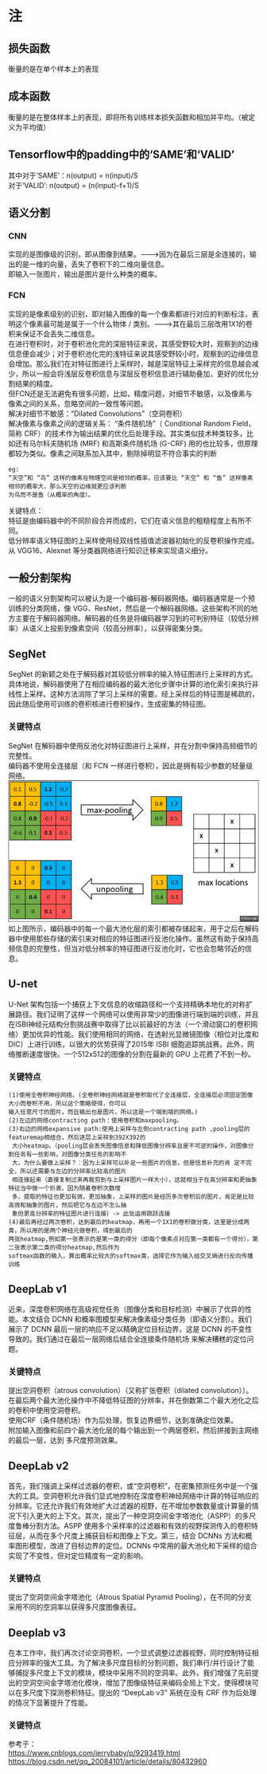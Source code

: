 # 注
## 损失函数
衡量的是在单个样本上的表现
## 成本函数
衡量的是在整体样本上的表现，即将所有训练样本损失函数和相加并平均。（被定义为平均值）
## Tensorflow中的padding中的‘SAME’和‘VALID’
其中对于‘SAME’：n(output) = n(input)/S   
对于‘VALID’: n(output) = (n(input)-f+1)/S   
## 语义分割
### CNN
实现的是图像级的识别，即从图像到结果。--->因为在最后三层是全连接的，输出的是一维的向量，丢失了卷积下的二维向量信息。   
即输入一张图片，输出是图片是什么种类的概率。  
### FCN
实现的是像素级别的识别，即对输入图像的每一个像素都进行对应的判断标注，表明这个像素最可能是属于一个什么物体 / 类别。--->其在最后三层改用1X1的卷积来保证不会丢失二维信息。   
在进行卷积时，对于卷积池化完的深层特征来说，其感受野较大时，观察到的边缘信息便会减少；对于卷积池化完的浅特征来说其感受野较小时，观察到的边缘信息会增加。那么我们在对特征图进行上采样时，越是深层特征上采样完的信息越会减少，所以一般会将浅层反卷积信息与深层反卷积信息进行辅助叠加，更好的优化分割结果的精度。   
但FCN还是无法避免有很多问题，比如，精度问题，对细节不敏感，以及像素与像素之间的关系，忽略空间的一致性等问题。   
解决对细节不敏感：“Dilated Convolutions”（空洞卷积）   
解决像素与像素之间的逻辑关系： “条件随机场”（ Conditional Random Field，简称 CRF）的技术作为输出结果的优化后处理手段。其实类似技术种类较多，比如还有马尔科夫随机场 (MRF) 和高斯条件随机场 (G-CRF) 用的也比较多，但原理都较为类似。像素之间联系加入其中，剔除掉明显不符合事实的判断   
```
eg:
“天空”和 “鸟” 这样的像素在物理空间是相邻的概率，应该要比 “天空” 和 “鱼” 这样像素相邻的概率大，那么天空的边缘就更应该判断
为鸟而不是鱼（从概率的角度）。
```
关键特点：  
特征是由编码器中的不同阶段合并而成的，它们在语义信息的粗糙程度上有所不同。  
低分辨率语义特征图的上采样使用经双线性插值滤波器初始化的反卷积操作完成。  
从 VGG16、Alexnet 等分类器网络进行知识迁移来实现语义细分。  
## 一般分割架构
一般的语义分割架构可以被认为是一个编码器-解码器网络。编码器通常是一个预训练的分类网络，像 VGG、ResNet，然后是一个解码器网络。这些架构不同的地方主要在于解码器网络。解码器的任务是将编码器学习到的可判别特征（较低分辨率）从语义上投影到像素空间（较高分辨率），以获得密集分类。
## SegNet
SegNet 的新颖之处在于解码器对其较低分辨率的输入特征图进行上采样的方式。具体地说，解码器使用了在相应编码器的最大池化步骤中计算的池化索引来执行非线性上采样。这种方法消除了学习上采样的需要。经上采样后的特征图是稀疏的，因此随后使用可训练的卷积核进行卷积操作，生成密集的特征图。
### 关键特点
SegNet 在解码器中使用反池化对特征图进行上采样，并在分割中保持高频细节的完整性。   
编码器不使用全连接层（和 FCN 一样进行卷积），因此是拥有较少参数的轻量级网络。   
![rongqi](https://github.com/wls860707495/Deep-Learning/blob/master/img/image.png)
如上图所示，编码器中的每一个最大池化层的索引都被存储起来，用于之后在解码器中使用那些存储的索引来对相应的特征图进行反池化操作。虽然这有助于保持高频信息的完整性，但当对低分辨率的特征图进行反池化时，它也会忽略邻近的信息。
## U-net
U-Net 架构包括一个捕获上下文信息的收缩路径和一个支持精确本地化的对称扩展路径。我们证明了这样一个网络可以使用非常少的图像进行端到端的训练，并且在ISBI神经元结构分割挑战赛中取得了比以前最好的方法（一个滑动窗口的卷积网络）更加优异的性能。我们使用相同的网络，在透射光显微镜图像（相位对比度和 DIC）上进行训练，以很大的优势获得了2015年 ISBI 细胞追踪挑战赛。此外，网络推断速度很快。一个512x512的图像的分割在最新的 GPU 上花费了不到一秒。  
### 关键特点
```
(1)使用全卷积神经网络。(全卷积神经网络就是卷积取代了全连接层，全连接层必须固定图像大小而卷积不用，所以这个策略使得，你可以
输入任意尺寸的图片，而且输出也是图片，所以这是一个端到端的网络。) 
(2)左边的网络contracting path：使用卷积和maxpooling。   
(3)右边的网络expansive path:使用上采样与左侧contracting path ,pooling层的featuremap相结合，然后逐层上采样到392X392的
 大小heatmap。（pooling层会丢失图像信息和降低图像分辨率且是不可逆的操作，对图像分割任务有一些影响，对图像分类任务的影响不
 大，为什么要做上采样？：因为上采样可以补足一些图片的信息，但是信息补充的肯 定不完全，所以还需要与左边的分辨率比较高的图片
 相连接起来（直接复制过来再裁剪到与上采样图片一样大小），这就相当于在高分辨率和更抽象特征当中做一个折衷，因为随着卷积次数增
 多，提取的特征也更加有效，更加抽象，上采样的图片是经历多次卷积后的图片，肯定是比较高效和抽象的图片，然后把它与左边不怎么抽
 象但更高分辨率的特征图片进行连接）-> 此处运用跳跃连接   
(4)最后再经过两次卷积，达到最后的heatmap，再用一个1X1的卷积做分类，这里是分成两类，所以用的是两个神经元做卷积，得到最后的
两张heatmap,例如第一张表示的是第一类的得分（即每个像素点对应第一类都有一个得分），第二张表示第二类的得分heatmap,然后作为
softmax函数的输入，算出概率比较大的softmax类，选择它作为输入给交叉熵进行反向传播训练
```
## DeepLab v1
近来，深度卷积网络在高级视觉任务（图像分类和目标检测）中展示了优异的性能。本文结合 DCNN 和概率图模型来解决像素级分类任务（即语义分割）。我们展示了 DCNN 最后一层的响应不足以精确定位目标边界，这是 DCNN 的不变性导致的。我们通过在最后一层网络后结合全连接条件随机场
来解决糟糕的定位问题。
### 关键特点
提出空洞卷积（atrous convolution）（又称扩张卷积（dilated convolution））。  
在最后两个最大池化操作中不降低特征图的分辨率，并在倒数第二个最大池化之后的卷积中使用空洞卷积。  
使用CRF（条件随机场）作为后处理，恢复边界细节，达到准确定位效果。    
附加输入图像和前四个最大池化层的每个输出到一个两层卷积，然后拼接到主网络的最后一层，达到 多尺度预测效果。    
## DeepLab v2
首先，我们强调上采样过滤器的卷积，或“空洞卷积”，在密集预测任务中是一个强大的工具。空洞卷积允许我们显式地控制在深度卷积神经网络中计算的特征响应的分辨率。它还允许我们有效地扩大过滤器的视野，在不增加参数数量或计算量的情况下引入更大的上下文。其次，提出了一种空洞空间金字塔池化（ASPP）的多尺度鲁棒分割方法。ASPP 使用多个采样率的过滤器和有效的视野探测传入的卷积特征层，从而在多个尺度上捕获目标和图像上下文。第三，结合 DCNNs 方法和概率图形模型，改进了目标边界的定位。DCNNs 中常用的最大池化和下采样的组合实现了不变性，但对定位精度有一定的影响。  
### 关键特点
提出了空洞空间金字塔池化（Atrous Spatial Pyramid Pooling），在不同的分支采用不同的空洞率以获得多尺度图像表征。
## Deeplab v3
在本工作中，我们再次讨论空洞卷积，一个显式调整过滤器视野，同时控制特征相应分辨率的强大工具。为了解决多尺度目标的分割问题，我们串行/并行设计了能够捕捉多尺度上下文的模块，模块中采用不同的空洞率。此外，我们增强了先前提出的空洞空间金字塔池化模块，增加了图像级特征来编码全局上下文，使得模块可以在多尺度下探测卷积特征。提出的 “DeepLab v3” 系统在没有 CRF 作为后处理的情况下显著提升了性能。
### 关键特点


参考于：   
https://www.cnblogs.com/jerrybaby/p/9293419.html   
https://blog.csdn.net/qq_20084101/article/details/80432960



